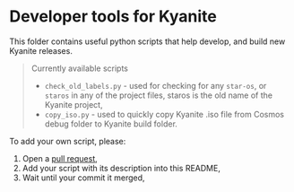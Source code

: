 # Developer tools for Kyanite
This folder contains useful python scripts that help develop, and build new Kyanite releases.

> Currently available scripts
> * `check_old_labels.py` - used for checking for any `star-os`, or `staros` in any of the project files, staros is the old name of the Kyanite project,
> * `copy_iso.py` - used to quickly copy Kyanite .iso file from Cosmos debug folder to Kyanite build folder.

To add your own script, please:
1. Open a [pull request](https://github.com/Bamboooz/Kyanite/pulls),
2. Add your script with its description into this README,
3. Wait until your commit it merged,


